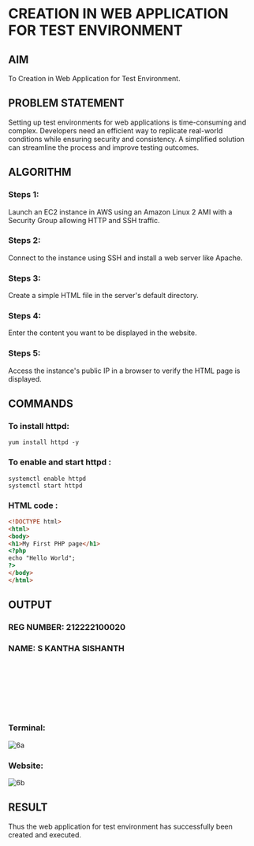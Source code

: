 # CREATION IN WEB APPLICATION FOR TEST ENVIRONMENT

## AIM

To Creation in Web Application for Test Environment.

## PROBLEM STATEMENT

Setting up test environments for web applications is time-consuming and complex. Developers need an efficient way to replicate real-world conditions while ensuring security and consistency. A simplified solution can streamline the process and improve testing outcomes.

## ALGORITHM

### Steps 1:

Launch an EC2 instance in AWS using an Amazon Linux 2 AMI with a Security Group allowing HTTP and SSH traffic.

### Steps 2:

Connect to the instance using SSH and install a web server like Apache.

### Steps 3:

Create a simple HTML file in the server's default directory.

### Steps 4:

Enter the content you want to be displayed in the website.

### Steps 5:

Access the instance's public IP in a browser to verify the HTML page is displayed.

## COMMANDS

### To install httpd:

```
yum install httpd -y
```

### To enable and start httpd :

```
systemctl enable httpd
systemctl start httpd
```

### HTML code :

```html
<!DOCTYPE html>
<html>
<body>
<h1>My First PHP page</h1>
<?php
echo "Hello World";
?>
</body>
</html>
```

## OUTPUT

### REG NUMBER: 212222100020
### NAME: S KANTHA SISHANTH

<br><br>
<br><br>
<br><br>
### Terminal:

![6a](https://github.com/user-attachments/assets/2a7858a0-7d02-4346-9567-1c000f38d9ee)

### Website:

![6b](https://github.com/user-attachments/assets/aad1031c-1fb1-495c-b736-56f589032d84)

## RESULT

Thus the web application for test environment has successfully been created and executed.
